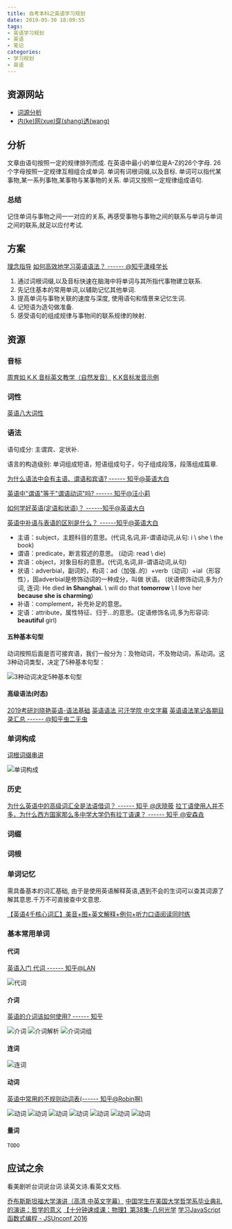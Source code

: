 ```yaml
---
title: 自考本科之英语学习规划
date: 2019-05-30 18:09:55
tags:
- 英语学习规划
- 英语
- 笔记
categories:
- 学习规划
- 英语
---
```


## 资源网站

- [词源分析](https://www.etymonline.com/)
- [内(ke)网(xue)穿(shang)透(wang)](https://github.com/shadowsocks/shadowsocks-windows)

## 分析

文章由语句按照一定的规律排列而成.
在英语中最小的单位是A-Z的26个字母.
26个字母按照一定规律互相组合成单词.
单词有词根词缀,以及音标.
单词可以指代某事物,某一系列事物,某事物与某事物的关系.
单词又按照一定规律组成语句.

<!-- more -->

### 总结

记住单词与事物之间一一对应的关系, 再感受事物与事物之间的联系与单词与单词之间的联系,就足以应付考试.

## 方案

[理念指导](https://www.bilibili.com/video/av45778956)
[如何高效地学习英语语法？ ------ @知乎潇峰学长](https://www.zhihu.com/question/264195321/answer/564548984)

1. 通过词根词缀,以及音标快速在脑海中将单词与其所指代事物建立联系.
2. 先记住基本的常用单词,以辅助记忆其他单词.
3. 提高单词与事物关联的速度与深度, 使用语句和情景来记忆生词.
4. 记短语为造句做准备.
5. 感受语句的组成规律与事物间的联系规律的映射.

## 资源

### 音标

[周育如 K.K 音标英文教学（自然发音）](https://www.bilibili.com/video/av5032839?from=search&seid=14465741167369013595)
[K.K音标发音示例](https://www.bilibili.com/video/av40140473/?p=1)

### 词性

[英语八大词性](http://r.photo.store.qq.com/psb?/V12iDrZG1mzmnh/JzBBxZrsgbyNtJlBVaEVclJpMdRe.M115S6kiuevBaE!/r/dL4AAAAAAAAA)

### 语法

语句成分: 主谓宾、定状补.

语言的构造级别: 单词组成短语，短语组成句子，句子组成段落，段落组成篇章.

[为什么语法中会有主语、谓语和宾语? ------ 知乎@英语大白](https://www.zhihu.com/question/284241879/answer/557809880)

[英语中"谓语"等于"谓语动词"吗? ------ 知乎@汪小莉](https://zhuanlan.zhihu.com/p/44043924)

[如何学好英语(定语和状语)？ ------知乎@英语大白](https://www.zhihu.com/question/20871034/answer/559485533)

[英语中补语与表语的区别是什么？ ------知乎@英语大白](https://www.zhihu.com/question/21258983/answer/558145856)

- 主语：subject，主题科目的意思。(代词,名词,非-谓语动词,从句: i \ she \ the book)
- 谓语：predicate，断言叙述的意思。 (动词: read \ die)
- 宾语：object，对象目标的意思。(代词,名词,非-谓语动词,从句)
- 状语：adverbial，副词的，构词：ad（加强..的）+verb（动词）+ial（形容性），固adverbial是修饰动词的一种成分，叫做 状语。 (状语修饰动词,多为介词, 连词: He died **in Shanghai.** \  will do that **tomorrow** \ I love her **because she is charming**)
- 补语：complement，补充补足的意思。
- 定语：attribute，属性特征、归于...的意思。(定语修饰名词,多为形容词: **beautiful** girl)

#### 五种基本句型

动词按照后面是否可接宾语，我们一般分为：及物动词，不及物动词，系动词。这3种动词类型，决定了5种基本句型：

![3种动词决定5种基本句型](http://r.photo.store.qq.com/psb?/V12iDrZG1mzmnh/C9luVxIbjjO3XhfTzazw2hrM.vFMe82m2DEzTIK2X38!/r/dLYAAAAAAAAA)

#### 高级语法(时态)

[2019考研刘晓艳英语-语法基础](https://www.bilibili.com/video/av20479837)
[英语语法 可汗学院 中文字幕](https://www.bilibili.com/video/av45888202)
[英语语法笔记各期目录汇总 ------ @知乎虫二无虫](https://zhuanlan.zhihu.com/p/58712960)

### 单词构成

[词根词缀串讲](https://www.bilibili.com/video/av31332674?from=search&seid=10228232132229460844)

![单词构成](http://r.photo.store.qq.com/psb?/V12iDrZG1mzmnh/F5yL8fvUPYxpo5sZ9GOPG*y.qC2NyAnYTJlPXYxoRcY!/r/dEYBAAAAAAAA)

### 历史

[为什么英语中的高级词汇全是法语借词？ ------  知乎 @庆晓筱](https://www.zhihu.com/question/278666171/answer/401570810)
[拉丁语使用人并不多，为什么西方国家那么多中学大学仍有拉丁语课？ ------ 知乎 @安森垚](https://www.zhihu.com/question/20306979/answer/261825758)

### 词缀

### 词根

### 单词记忆

需具备基本的词汇基础, 由于是使用英语解释英语,遇到不会的生词可以查其词源了解其意思.千万不可直接查中文意思.

[【英语4千核心词汇】美音+图+英文解释+例句+听力口语阅读同时练](https://www.bilibili.com/video/av18487944)

### 基本常用单词

#### 代词

[英语入门 代词 ------ 知乎@LAN](https://zhuanlan.zhihu.com/p/26844935)

![代词](http://r.photo.store.qq.com/psb?/V12iDrZG1mzmnh/OyEFOdFAu0fJF0rBoVnd9BUgVrNxf6LEBH.NeEvUm48!/r/dFMBAAAAAAAA)

#### 介词

[英语的介词该如何使用? ------ 知乎](https://www.zhihu.com/question/20530689)

![介词](http://r.photo.store.qq.com/psb?/V12iDrZG1mzmnh/I6Q5Rm8dbXG7kSrxbAijidBG4pHjRgL9kwmNKjEMMGI!/r/dFMBAAAAAAAA)
![介词解析](http://r.photo.store.qq.com/psb?/V12iDrZG1mzmnh/JTSa3XIa4zpywUFSAf68YpUXF1TCUg9*rZMwsG.WnLw!/r/dFMBAAAAAAAA)
![介词词组](http://r.photo.store.qq.com/psb?/V12iDrZG1mzmnh/dokz09k5pb4rcupx1PDlEvlbGAUMJ.7.bBIAVcsxCyg!/r/dD4BAAAAAAAA)

#### 连词

![连词](http://r.photo.store.qq.com/psb?/V12iDrZG1mzmnh/7KtjtwaGUp8v7YcxfuLpGEk6yE18mQLM3VALYxipi4o!/r/dFQBAAAAAAAA)

#### 动词

[英语中常用的不规则动词表(------ 知乎@Robin啊)](https://zhuanlan.zhihu.com/p/42672172)

![动词](http://r.photo.store.qq.com/psb?/V12iDrZG1mzmnh/JjUznizY5E2ItCz2zIv9dUSc24XZUEyrMEXEm21U4Ho!/r/dIMAAAAAAAAA)
![动词](http://r.photo.store.qq.com/psb?/V12iDrZG1mzmnh/0vTwoD0EKQqZuCXaOi15oVI2pwa6zlZ9Wb5Vwaspa2A!/r/dFMBAAAAAAAA)
![动词](http://r.photo.store.qq.com/psb?/V12iDrZG1mzmnh/CvP29s.euI0wKbcK38*xrZ*6V1JjrCtydG4qW9fDrwo!/r/dLYAAAAAAAAA)
![动词](http://r.photo.store.qq.com/psb?/V12iDrZG1mzmnh/6.K*EDFRsk4dNXpzpi8qsZgCpEJcCfw0F*To94ziZko!/r/dL8AAAAAAAAA)
![动词](http://r.photo.store.qq.com/psb?/V12iDrZG1mzmnh/dZsVZiVoHenGWWF8XsZPjkBe7huyzOovkaPXGD.GuMI!/r/dFMBAAAAAAAA)
![动词](http://r.photo.store.qq.com/psb?/V12iDrZG1mzmnh/Z4D3dCQAfuyQROSodXXwcQtlVSwKniPptuH5MiIB9vg!/r/dD4BAAAAAAAA)
![动词](http://r.photo.store.qq.com/psb?/V12iDrZG1mzmnh/.nFQirMUboc4GqHBeRz39g.*BoB13RO29m1QZvxisOo!/r/dL8AAAAAAAAA)

#### 量词

`TODO`

## 应试之余

看美剧听台词说台词.读英文诗.看英文文档.

[乔布斯斯坦福大学演讲（高清 中英文字幕）](https://www.bilibili.com/video/av4832217/?from=search&seid=3858014814852675633)
[中国学生在美国大学哲学系毕业典礼的演讲：哲学的意义](https://www.bilibili.com/video/av54643562)
[【十分钟速成课：物理】第38集-几何光学](https://www.bilibili.com/video/av54101545)
[学习JavaScript函数式编程 - JSUnconf 2016](https://www.youtube.com/watch?v=e-5obm1G_FY)








